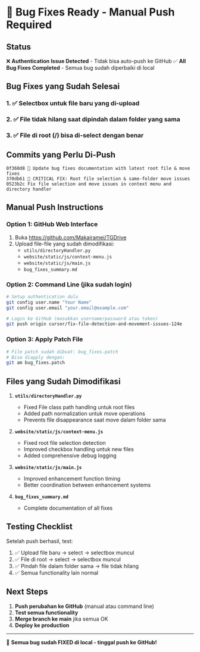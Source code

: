 # 🔧 Bug Fixes Ready - Manual Push Required

## Status
❌ **Authentication Issue Detected** - Tidak bisa auto-push ke GitHub
✅ **All Bug Fixes Completed** - Semua bug sudah diperbaiki di local

## Bug Fixes yang Sudah Selesai

### 1. ✅ Selectbox untuk file baru yang di-upload
### 2. ✅ File tidak hilang saat dipindah dalam folder yang sama  
### 3. ✅ File di root (/) bisa di-select dengan benar

## Commits yang Perlu Di-Push

```
0f360d8 📝 Update bug fixes documentation with latest root file & move fixes
370db61 🔧 CRITICAL FIX: Root file selection & same-folder move issues  
0523b2c Fix file selection and move issues in context menu and directory handler
```

## Manual Push Instructions

### Option 1: GitHub Web Interface
1. Buka https://github.com/Makairamei/TGDrive
2. Upload file-file yang sudah dimodifikasi:
   - `utils/directoryHandler.py`
   - `website/static/js/context-menu.js` 
   - `website/static/js/main.js`
   - `bug_fixes_summary.md`

### Option 2: Command Line (jika sudah login)
```bash
# Setup authentication dulu
git config user.name "Your Name"
git config user.email "your.email@example.com"

# Login ke GitHub (masukkan username/password atau token)
git push origin cursor/fix-file-detection-and-movement-issues-124e
```

### Option 3: Apply Patch File
```bash
# File patch sudah dibuat: bug_fixes.patch
# Bisa diapply dengan:
git am bug_fixes.patch
```

## Files yang Sudah Dimodifikasi

1. **`utils/directoryHandler.py`**
   - Fixed File class path handling untuk root files
   - Added path normalization untuk move operations
   - Prevents file disappearance saat move dalam folder sama

2. **`website/static/js/context-menu.js`**
   - Fixed root file selection detection
   - Improved checkbox handling untuk new files
   - Added comprehensive debug logging

3. **`website/static/js/main.js`**
   - Improved enhancement function timing
   - Better coordination between enhancement systems

4. **`bug_fixes_summary.md`**
   - Complete documentation of all fixes

## Testing Checklist

Setelah push berhasil, test:

1. ✅ Upload file baru → select → selectbox muncul
2. ✅ File di root → select → selectbox muncul  
3. ✅ Pindah file dalam folder sama → file tidak hilang
4. ✅ Semua functionality lain normal

## Next Steps

1. **Push perubahan ke GitHub** (manual atau command line)
2. **Test semua functionality**
3. **Merge branch ke main** jika semua OK
4. **Deploy ke production**

---

🎯 **Semua bug sudah FIXED di local - tinggal push ke GitHub!**